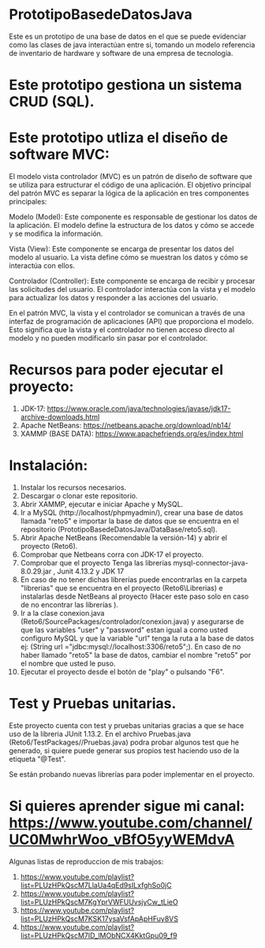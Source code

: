 # PrototipoBasedeDatosJava
Este es un prototipo de una base de datos en el que se puede evidenciar como las clases de java interactúan entre si, tomando un modelo referencia de inventario de hardware y software de una empresa de tecnología.

# Este prototipo gestiona un sistema CRUD (SQL).
# Este prototipo utliza el diseño de software MVC:
  El modelo vista controlador (MVC) es un patrón de diseño de software que se utiliza para estructurar el código de una aplicación. El objetivo principal del patrón MVC es separar la lógica de la aplicación en tres componentes principales:

  Modelo (Model): Este componente es responsable de gestionar los datos de la aplicación. El modelo define la estructura de los datos y cómo se accede y se modifica la información.

  Vista (View): Este componente se encarga de presentar los datos del modelo al usuario. La vista define cómo se muestran los datos y cómo se interactúa con ellos.

  Controlador (Controller): Este componente se encarga de recibir y procesar las solicitudes del usuario. El controlador interactúa con la vista y el modelo para actualizar los datos y responder a las acciones del usuario.

  En el patrón MVC, la vista y el controlador se comunican a través de una interfaz de programación de aplicaciones (API) que proporciona el modelo. Esto significa que la vista y el controlador no tienen acceso directo al modelo y no pueden modificarlo sin pasar por el controlador.
  
# Recursos para poder ejecutar el proyecto: 
  
  
 1) JDK-17: https://www.oracle.com/java/technologies/javase/jdk17-archive-downloads.html
 2) Apache NetBeans: https://netbeans.apache.org/download/nb14/
 3) XAMMP (BASE DATA): https://www.apachefriends.org/es/index.html


# Instalación:

1) Instalar los recursos necesarios.
2) Descargar o clonar este repositorio.
3) Abrir XAMMP, ejecutar e iniciar Apache y MySQL.
4) Ir a MySQL (http://localhost/phpmyadmin/), crear una base de datos llamada "reto5" e importar la base de datos que se encuentra en el repositorio (PrototipoBasedeDatosJava/DataBase/reto5.sql).
5) Abrir Apache NetBeans (Recomendable la versión-14) y abrir el proyecto (Reto6).
6) Comprobar que Netbeans corra con JDK-17 el proyecto.
7) Comprobar que el proyecto Tenga las librerías  mysql-connector-java-8.0.29.jar , Junit 4.13.2 y JDK 17 
8) En caso de no tener dichas librerías puede encontrarlas en la carpeta "librerias" que se encuentra en el proyecto (Reto6\Librerias) e instalarlas desde NetBeans al proyecto (Hacer este paso solo en caso de no encontrar las librerías ).
9) Ir a la clase conexion.java (Reto6/SourcePackages/controlador/conexion.java) y asegurarse de que las variables "user" y "password" estan igual a como usted configuro MySQL  y que la variable "url" tenga la ruta a la base de datos ej: (String url ="jdbc:mysql://localhost:3306/reto5";). En caso de no haber llamado "reto5" la base de datos, cambiar el nombre "reto5" por el nombre que usted le puso.
10) Ejecutar el proyecto desde el botón de "play" o pulsando "F6".



# Test y Pruebas unitarias.

Este proyecto cuenta con test y pruebas unitarias gracias a que se hace uso de la libreria JUnit 1.13.2.
En el archivo Pruebas.java (Reto6/TestPackages/<defaultpackage>/Pruebas.java) podra probar algunos test que he generado, si quiere puede generar sus propios test haciendo uso de la etiqueta "@Test".
  
  
  
Se están probando nuevas librerías para poder implementar en el proyecto.
  
  
  
  
  
# Si quieres aprender sigue mi canal: https://www.youtube.com/channel/UC0MwhrWoo_vBfO5yyWEMdvA
  
  Algunas listas de reproduccion de mis trabajos:
  1) https://www.youtube.com/playlist?list=PLUzHPkQscM7LlaUa4qEd9sILxfghSo0jC
  2) https://www.youtube.com/playlist?list=PLUzHPkQscM7KgYprVWFUUvsjyCw_tLieO 
  3) https://www.youtube.com/playlist?list=PLUzHPkQscM7KSK17ysaVsfApApHFuy8VS
  4) https://www.youtube.com/playlist?list=PLUzHPkQscM7ID_lMObNCX4KktGpu09_f9

  
  


